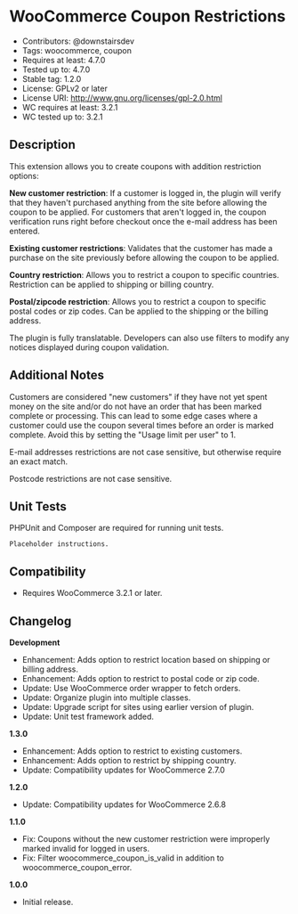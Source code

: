 # WooCommerce Coupon Restrictions

* Contributors: @downstairsdev
* Tags: woocommerce, coupon
* Requires at least: 4.7.0
* Tested up to: 4.7.0
* Stable tag: 1.2.0
* License: GPLv2 or later
* License URI: http://www.gnu.org/licenses/gpl-2.0.html
* WC requires at least: 3.2.1
* WC tested up to: 3.2.1

## Description

This extension allows you to create coupons with addition restriction options:

**New customer restriction**: If a customer is logged in, the plugin will verify that they haven't purchased anything from the site before allowing the coupon to be applied. For customers that aren't logged in, the coupon verification runs right before checkout once the e-mail address has been entered.

**Existing customer restrictions**: Validates that the customer has made a purchase on the site previously before allowing the coupon to be applied.

**Country restriction**: Allows you to restrict a coupon to specific countries. Restriction can be applied to shipping or billing country.

**Postal/zipcode restriction**: Allows you to restrict a coupon to specific postal codes or zip codes. Can be applied to the shipping or the billing address.

The plugin is fully translatable. Developers can also use filters to modify any notices displayed during coupon validation.

## Additional Notes

Customers are considered "new customers" if they have not yet spent money on the site and/or do not have an order that has been marked complete or processing. This can lead to some edge cases where a customer could use the coupon several times before an order is marked complete. Avoid this by setting the "Usage limit per user" to 1.

E-mail addresses restrictions are not case sensitive, but otherwise require an exact match.

Postcode restrictions are not case sensitive.

## Unit Tests

PHPUnit and Composer are required for running unit tests.

```
Placeholder instructions.
```

## Compatibility

* Requires WooCommerce 3.2.1 or later.

## Changelog

**Development**

* Enhancement: Adds option to restrict location based on shipping or billing address.
* Enhancement: Adds option to restrict to postal code or zip code.
* Update: Use WooCommerce order wrapper to fetch orders.
* Update: Organize plugin into multiple classes.
* Update: Upgrade script for sites using earlier version of plugin.
* Update: Unit test framework added.

**1.3.0**

* Enhancement: Adds option to restrict to existing customers.
* Enhancement: Adds option to restrict by shipping country.
* Update: Compatibility updates for WooCommerce 2.7.0

**1.2.0**

* Update: Compatibility updates for WooCommerce 2.6.8

**1.1.0**

* Fix: Coupons without the new customer restriction were improperly marked invalid for logged in users.
* Fix: Filter woocommerce_coupon_is_valid in addition to woocommerce_coupon_error.

**1.0.0**

* Initial release.
